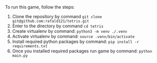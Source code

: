 To run this game, follow the steps: 

1. Clone the repository by command `git clone git@github.com:rafald121/tetris.git`
2. Enter to the directory by command `cd tetris`
3. Create virtualenv by command: `python3 -m venv ./.venv`
4. Activate virtualenv by command: `source .venv/bin/activate`
5. Install required python packages by command: `pip install -r requirements.txt`
6. Once you installed required packages run game by command: `python main.py`
